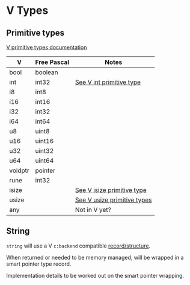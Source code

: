<!--- CudaText: lexer_file=Markdown; tab_size=2; tab_spaces=Yes; newline=LF; --->

# V Types

## Primitive types

[V primitive types documentation](https://github.com/vlang/v/blob/master/doc/docs.md#primitive-types)

| V       | Free Pascal | Notes |
|---------|-------------|-------|
| bool    | boolean     |       |
| int     | int32       | [See V int primitive type](https://github.com/vlang/v/blob/master/doc/docs.md#primitive-types) |
| i8      | int8        |       |
| i16     | int16       |       |
| i32     | int32       |       |
| i64     | int64       |       |
| u8      | uint8       |       |
| u16     | uint16      |       |
| u32     | uint32      |       |
| u64     | uint64      |       |
| voidptr | pointer     |       |
| rune    | int32       |       |
| isize   |             | [See V isize primitive type](https://github.com/vlang/v/blob/master/doc/docs.md#primitive-types) |
| usize   |             | [See V usize primitive types](https://github.com/vlang/v/blob/master/doc/docs.md#primitive-types) |
| any     |             | Not in V yet? |

## String

`string` will use a V `c:backend` compatible [record/structure](https://github.com/vlang/v/blob/fc8e3d09717eaac3f2854640f91edfe55ede923f/vlib/builtin/string.v#L44).

When returned or needed to be memory managed, will be wrapped in a smart pointer type record.

Implementation details to be worked out on the smart pointer wrapping.
